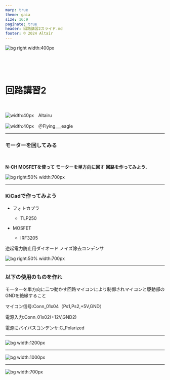 ```yaml
---
marp: true
theme: gaia
size: 16:9
paginate: true
header: 回路講習2スライド.md
footer: © 2024 Altair
---
```

![bg right width:400px](../../images/altair.png) 

<br>
<br>
<br>

# **回路講習2**
<br>



![width:40px](../../images/image.png)　Altairu

![width:40px](../../images/image-1.png)　＠Flying___eagle

---
### **モーターを回してみる**
<br>

**N-CH MOSFETを使って**
**モーターを単方向に回す**
**回路を作ってみよう．**

![bg right:50% width:700px](../../images/fea3dd07563e8d6c23764b51e0a1ec6b5b984d0498fdf6a077e5d3098a18f6b0.png)  

---
### KiCadで作ってみよう


- フォトカプラ　
  - TLP250

- MOSFET
  - IRF3205

逆起電力防止用ダイオード
ノイズ除去コンデンサ

![bg right:50% width:700px](../../images/b6a8a11523bb458b80aede7d94126d304213015ed5e15b4cd3b8a97a7b328ba2.png)  

---
### 以下の使用のものを作れ
モーターを単方向に二つ動かす回路マイコンにより制御されマイコンと駆動部のGNDを絶縁すること

マイコン信号:Conn_01x04（Ps1,Ps2,+5V,GND）

電源入力:Conn_01x02(+12V,GND2)

電源にバイパスコンデンサ:C_Polarized

---

![bg width:1200px](../../images/e87cb545999029b00e3be127bfad08f3dc08313174785326ad61e0d4fa33c551.png)  

---

![bg width:1000px](../../images/c72e0cf8536bf5a673a44278e7c5faf368524f2b1a1220ec1528895df89d94fd.png)  

---  
![bg width:700px](../../images/076f712a59d73d50bdfc6746abe9d3a3e087dab538f92b8b644d15e2b41e2630.png)  
